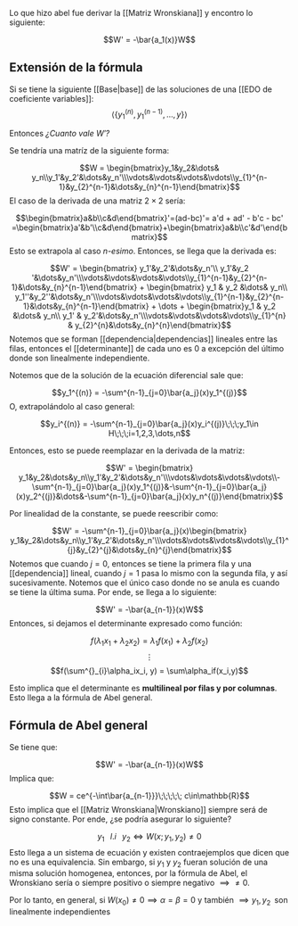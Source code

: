 
Lo que hizo abel fue derivar la [[Matriz Wronskiana]] y encontro lo siguiente:

$$W' = -\bar{a_1(x)}W$$ 
## Extensión de la fórmula 

Si se tiene la siguiente [[Base|base]] de las soluciones de una [[EDO de coeficiente variables]]: 
$$\langle\lbrace y_1^{(n)},y_1^{(n-1)},\dots,y\rbrace\rangle$$

Entonces *¿Cuanto vale $W'$?* 

Se tendría una matríz de la siguiente forma: 

$$W = \begin{bmatrix}y_1&y_2&\dots& y_n\\y_1'&y_2'&\dots&y_n'\\\vdots&\vdots&\vdots&\vdots\\y_{1}^{n-1}&y_{2}^{n-1}&\dots&y_{n}^{n-1}\end{bmatrix}$$ 
El caso de la derivada de una matriz $2\times 2$ sería: 

$$\begin{bmatrix}a&b\\c&d\end{bmatrix}'=(ad-bc)'= a'd + ad' - b'c - bc' =\begin{bmatrix}a'&b'\\c&d\end{bmatrix}+\begin{bmatrix}a&b\\c'&d'\end{bmatrix}$$ 
Esto se extrapola al caso *n-esimo*. Entonces, se llega que la derivada es: 

$$W' = \begin{bmatrix}
y_1'&y_2'&\dots&y_n'\\ 
y_1'&y_2 '&\dots&y_n'\\\vdots&\vdots&\vdots&\vdots\\y_{1}^{n-1}&y_{2}^{n-1}&\dots&y_{n}^{n-1}\end{bmatrix} + \begin{bmatrix}
y_1 & y_2 &\dots& y_n\\ 
y_1''&y_2''&\dots&y_n'\\\vdots&\vdots&\vdots&\vdots\\y_{1}^{n-1}&y_{2}^{n-1}&\dots&y_{n}^{n-1}\end{bmatrix} + \dots + \begin{bmatrix}y_1 & y_2 &\dots& y_n\\ 
y_1' & y_2'&\dots&y_n'\\\vdots&\vdots&\vdots&\vdots\\y_{1}^{n} & y_{2}^{n}&\dots&y_{n}^{n}\end{bmatrix}$$ 
Notemos que se forman [[dependencia|dependencias]] lineales entre las filas, entonces el [[determinante]] de cada uno es $0$ a excepción del último donde son linealmente independiente. 

Notemos que de la solución de la ecuación diferencial sale que: 

$$y_1^{(n)} = -\sum^{n-1}_{j=0}\bar{a_j}(x)y_1^{(j)}$$ 
O, extrapolándolo al caso general: 

$$y_i^{(n)} = -\sum^{n-1}_{j=0}\bar{a_j}(x)y_i^{(j)}\;\;\;y_1\in H\;\;\;i=1,2,3,\dots,n$$

Entonces, esto se puede reemplazar en la derivada de la matriz: 

$$W' = \begin{bmatrix}
y_1&y_2&\dots&y_n\\y_1'&y_2'&\dots&y_n'\\\vdots&\vdots&\vdots&\vdots\\-\sum^{n-1}_{j=0}\bar{a_j}(x)y_1^{(j)}&-\sum^{n-1}_{j=0}\bar{a_j}(x)y_2^{(j)}&\dots&-\sum^{n-1}_{j=0}\bar{a_j}(x)y_n^{(j)}\end{bmatrix}$$

Por linealidad de la constante, se puede reescribir como: 

$$W' = -\sum^{n-1}_{j=0}\bar{a_j}(x)\begin{bmatrix}
y_1&y_2&\dots&y_n\\y_1'&y_2'&\dots&y_n'\\\vdots&\vdots&\vdots&\vdots\\y_{1}^{j}&y_{2}^{j}&\dots&y_{n}^{j}\end{bmatrix}$$ 
Notemos que cuando $j=0$, entonces se tiene la primera fila y una [[dependencia]] lineal, cuando $j=1$ pasa lo mismo con la segunda fila, y así sucesivamente. Notemos que el único caso donde no se anula es cuando se tiene la última suma. Por ende, se llega a lo siguiente: 

$$W' = -\bar{a_{n-1}}(x)W$$ 
Entonces, si dejamos el determinante expresado como función: 

$$f(\lambda_1x_1 + \lambda_2x_2) = \lambda_1f(x_1) + \lambda_2f(x_2)$$ $$\vdots$$
$$f(\sum^{}_{i}\alpha_ix_i, y) = \sum\alpha_if(x_i,y)$$

Esto implica que el determinante es **multilineal por filas y por columnas**. Esto llega a la fórmula de Abel general. 

## Fórmula de Abel general 

Se tiene que: 

$$W' = -\bar{a_{n-1}}(x)W$$
Implica que: 

$$W = ce^{-\int\bar{a_{n-1}}}\;\;\;\;\; c\in\mathbb{R}$$ 
Esto implica que el [[Matriz Wronskiana|Wronskiano]] siempre será de signo constante. Por ende, ¿se podría asegurar lo siguiente?

$$y_1\;\;\;l.i\;\;\;y_2\iff W(x;y_1,y_2)\neq 0$$ 
Esto llega a un sistema de ecuación y existen contraejemplos que dicen que no es una equivalencia. Sin embargo, si $y_1$ y $y_2$ fueran solución de una misma solución homogenea, entonces, por la fórmula de Abel, el Wronskiano sería o siempre positivo o siempre negativo $\implies\neq 0$. 

Por lo tanto, en general, si $W(x_0)\neq 0\implies\alpha=\beta=0$ y también $\implies y_1, y_2\;\;\text{son linealmente independientes}$ 